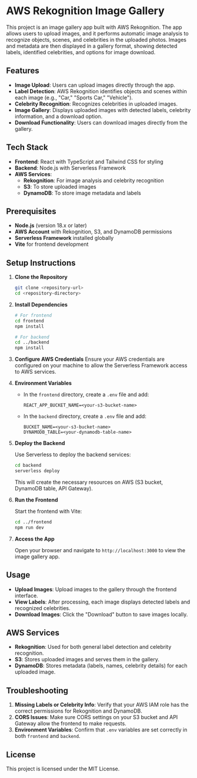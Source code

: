 # AWS Rekognition Image Gallery

This project is an image gallery app built with AWS Rekognition. The app allows users to upload images, and it performs automatic image analysis to recognize objects, scenes, and celebrities in the uploaded photos. Images and metadata are then displayed in a gallery format, showing detected labels, identified celebrities, and options for image download.

## Features

- **Image Upload**: Users can upload images directly through the app.
- **Label Detection**: AWS Rekognition identifies objects and scenes within each image (e.g., "Car," "Sports Car," "Vehicle").
- **Celebrity Recognition**: Recognizes celebrities in uploaded images.
- **Image Gallery**: Displays uploaded images with detected labels, celebrity information, and a download option.
- **Download Functionality**: Users can download images directly from the gallery.

## Tech Stack

- **Frontend**: React with TypeScript and Tailwind CSS for styling
- **Backend**: Node.js with Serverless Framework
- **AWS Services**:
  - **Rekognition**: For image analysis and celebrity recognition
  - **S3**: To store uploaded images
  - **DynamoDB**: To store image metadata and labels

## Prerequisites

- **Node.js** (version 18.x or later)
- **AWS Account** with Rekognition, S3, and DynamoDB permissions
- **Serverless Framework** installed globally
- **Vite** for frontend development

## Setup Instructions

1. **Clone the Repository**
   ```bash
   git clone <repository-url>
   cd <repository-directory>
   ```

2. **Install Dependencies**
   ```bash
   # For frontend
   cd frontend
   npm install

   # For backend
   cd ../backend
   npm install
   ```

3. **Configure AWS Credentials**
   Ensure your AWS credentials are configured on your machine to allow the Serverless Framework access to AWS services.

4. **Environment Variables**

   - In the `frontend` directory, create a `.env` file and add:
     ```plaintext
     REACT_APP_BUCKET_NAME=<your-s3-bucket-name>
     ```

   - In the `backend` directory, create a `.env` file and add:
     ```plaintext
     BUCKET_NAME=<your-s3-bucket-name>
     DYNAMODB_TABLE=<your-dynamodb-table-name>
     ```

5. **Deploy the Backend**

   Use Serverless to deploy the backend services:
   ```bash
   cd backend
   serverless deploy
   ```

   This will create the necessary resources on AWS (S3 bucket, DynamoDB table, API Gateway).

6. **Run the Frontend**

   Start the frontend with Vite:
   ```bash
   cd ../frontend
   npm run dev
   ```

7. **Access the App**

   Open your browser and navigate to `http://localhost:3000` to view the image gallery app.

## Usage

- **Upload Images**: Upload images to the gallery through the frontend interface.
- **View Labels**: After processing, each image displays detected labels and recognized celebrities.
- **Download Images**: Click the "Download" button to save images locally.

## AWS Services

- **Rekognition**: Used for both general label detection and celebrity recognition.
- **S3**: Stores uploaded images and serves them in the gallery.
- **DynamoDB**: Stores metadata (labels, names, celebrity details) for each uploaded image.

## Troubleshooting

1. **Missing Labels or Celebrity Info**: Verify that your AWS IAM role has the correct permissions for Rekognition and DynamoDB.
2. **CORS Issues**: Make sure CORS settings on your S3 bucket and API Gateway allow the frontend to make requests.
3. **Environment Variables**: Confirm that `.env` variables are set correctly in both `frontend` and `backend`.

## License

This project is licensed under the MIT License.